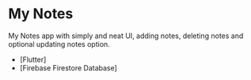 # My Notes

My Notes app with simply and neat UI, adding notes, deleting notes and optional updating notes option.

- [Flutter]
- [Firebase Firestore Database]


